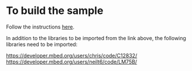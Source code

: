 # To build the sample

Follow the instructions [here](https://github.com/Azure/azure-iot-suite-sdks/blob/master/doc/mbed_setup.md).

In addition to the libraries to be imported from the link above, the following libraries need to be imported:

https://developer.mbed.org/users/chris/code/C12832/ 
https://developer.mbed.org/users/neilt6/code/LM75B/
